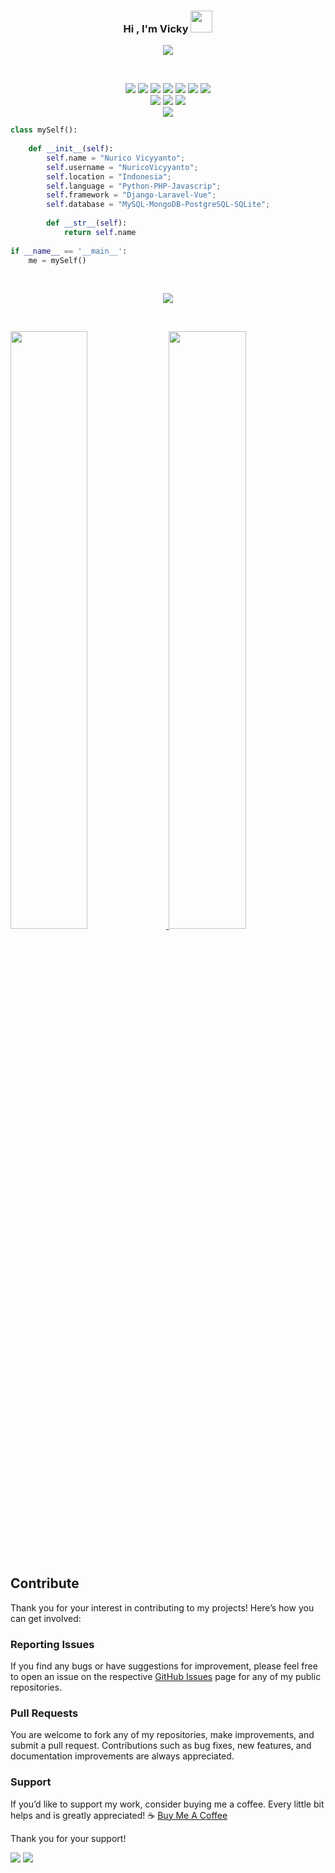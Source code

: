 <h3 align="center">Hi , I'm Vicky <img src="https://media.giphy.com/media/hvRJCLFzcasrR4ia7z/giphy.gif" width="35"></h3>
<p  align="center">
<img src="https://user-images.githubusercontent.com/73097560/115834477-dbab4500-a447-11eb-908a-139a6edaec5c.gif"> 
</p>



<br>

<p>
<div align="center">
  <img src="https://img.shields.io/badge/HTML5-E34F26?style=for-the-badge&logo=html5&logoColor=white">
  <img src="https://img.shields.io/badge/CSS3-1572B6?style=for-the-badge&logo=css3&logoColor=white">
  <img src="https://img.shields.io/badge/Python-3776AB?style=for-the-badge&logo=python&logoColor=white">
  <img src="https://img.shields.io/badge/PHP-777BB4?style=for-the-badge&logo=php&logoColor=white">
  <img src="https://img.shields.io/badge/JavaScript-F7DF1E?style=for-the-badge&logo=javascript&logoColor=black">
  <img src="https://img.shields.io/badge/C%2B%2B-00599C?style=for-the-badge&logo=c%2B%2B&logoColor=white">
  <img src="https://img.shields.io/badge/Golang-30cbff?style=for-the-badge&logo=go&logoColor=white">
  <br>
  <img src="https://img.shields.io/badge/React-141313?style=for-the-badge&logo=react&logoColor=blue">
  <img src="https://img.shields.io/badge/Django-092E20?style=for-the-badge&logo=django&logoColor=white">
  <img src="https://img.shields.io/badge/Laravel-FF2D20?style=for-the-badge&logo=laravel&logoColor=white">
  <br>
  <img src="https://img.shields.io/badge/TensorFlow-FF6F00?style=for-the-badge&logo=tensorflow&logoColor=white">
</div>
</p>

```python
class mySelf():
    
    def __init__(self):
        self.name = "Nurico Vicyyanto";
        self.username = "NuricoVicyyanto";
        self.location = "Indonesia";
        self.language = "Python-PHP-Javascrip";
        self.framework = "Django-Laravel-Vue";
        self.database = "MySQL-MongoDB-PostgreSQL-SQLite";
        
        def __str__(self):
            return self.name
            
if __name__ == '__main__':
    me = mySelf()
```

<br>

<p  align="center">
<img src="https://user-images.githubusercontent.com/73097560/115834477-dbab4500-a447-11eb-908a-139a6edaec5c.gif"> 
</p>
<br/>
<p align="left">
  <a href="https://oo.dev/">
  <img width="49.5%" src="https://github-readme-stats.vercel.app/api?username=NuricoVicyyanto&show_icons=true&theme=blueberry&hide_border=true" />
    <img width="49.5%" src="https://github-readme-streak-stats.herokuapp.com/?user=NuricoVicyyanto&theme=blueberry&hide_border=true" />
  </a>
</p>
<br>

## Contribute

Thank you for your interest in contributing to my projects! Here’s how you can get involved:

### Reporting Issues
If you find any bugs or have suggestions for improvement, please feel free to open an issue on the respective [GitHub Issues](https://github.com/NuricoVicyyanto?tab=repositories) page for any of my public repositories.

### Pull Requests
You are welcome to fork any of my repositories, make improvements, and submit a pull request. Contributions such as bug fixes, new features, and documentation improvements are always appreciated.

### Support
If you’d like to support my work, consider buying me a coffee. Every little bit helps and is greatly appreciated! ☕ [Buy Me A Coffee](https://buymeacoffee.com/nuricovicya)

Thank you for your support!

![](https://komarev.com/ghpvc/?username=your-github-NuricoVicyyanto&style=flat)
<img src="https://www.codewars.com/users/NuricoVicyyanto/badges/micro">
